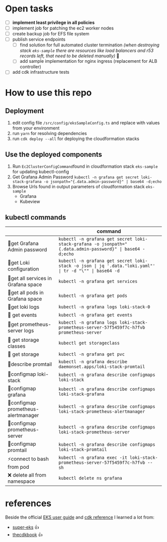 # Open tasks
- [ ] **implement least privilege in all policies**
- [ ] implement job for patching the ec2 worker nodes 
- [ ] create backup job for EFS file system
- [ ] publish service endpoints
  - [ ] find solution for full automated cluster termination *(when destroying stack `eks-sample` there are resources like load balancers and r53 records left, that need to be deleted manually)* 💩
  - [ ] add sample implementation for nginx ingress (replacement for ALB controller)
- [ ] add cdk infrastructure tests

# How to use this repo
## Deployment
1. edit config file `/src/config/eksSampleConfig.ts` and replace with values from your environment
1. run `yarn` for resolving dependencies
1. run `cdk deploy --all` for deploying the cloudformation stacks

## Use the deployed components
1. Run `Ec2ClusterConfigCommand`found in cloudformation stack `eks-sample` for updating kubectl-config 
1. Get Grafana Admin Password `kubectl -n grafana get secret loki-stack-grafana -o jsonpath="{.data.admin-password}" | base64 -d;echo`
1. Browse Urls found in output parameters of cloudformation stack `eks-sample`
   - Grafana
   - Kubeview

## kubectl commands
|                                  |command                                                                                                               |
|--                                |--                                                                                                                    |
|:key:get Grafana Admin password   |`kubectl -n grafana get secret loki-stack-grafana -o jsonpath="{.data.admin-password}" \| base64 -d;echo`             |
|:key:get Loki configuration       |`kubectl -n grafana get secret loki-stack -o json \| jq '.data."loki.yaml"' \| tr -d "\"" \| base64 -d`               |
|:newspaper:get all services in Grafana space |`kubectl -n grafana get services`                                                                          |
|:newspaper:get all pods in Grafana space     |`kubectl -n grafana get pods`                                                                              |
|:newspaper:get loki logs                     |`kubectl -n grafana logs loki-stack-0`                                                                     |
|:newspaper: get events            |`kubectl -n grafana get events`                                                                                       |
|:newspaper:get prometheus-server logs|`kubectl -n grafana logs loki-stack-prometheus-server-57f5459f7c-h7fvb prometheus-server`                          |
|:floppy_disk: get storage classes |`kubectl get storageclass`                                                                                            |
|:floppy_disk: get storage         |`kubectl -n grafana get pvc`                                                                                          |
|:newspaper:describe promtail      |`kubectl -n grafana describe daemonset.apps/loki-stack-promtail`                                                      |
|:wrench:configmap loki-stack      |`kubectl -n grafana describe configmaps loki-stack`                                                                   |
|:wrench:configmap grafana         |`kubectl -n grafana describe configmaps loki-stack-grafana`                                                           |
|:wrench:configmap prometheus-alertmanager |`kubectl -n grafana describe configmaps loki-stack-prometheus-alertmanager`                                   |
|:wrench:configmap prometheus-server|`kubectl -n grafana describe configmaps loki-stack-prometheus-server`                                                |
|:wrench:configmap promtail        |`kubectl -n grafana describe configmaps loki-stack-promtail`                                                          |
|:zap:connect to bash from pod     |`kubectl -n grafana exec -it loki-stack-prometheus-server-57f5459f7c-h7fvb -- sh`                                     |
|:x: delete all from namespace     |`kubectl delete ns grafana`                                                                                           |

# references
Beside the official [EKS user guide](https://docs.aws.amazon.com/eks/latest/userguide/getting-started.html) and [cdk reference](https://docs.aws.amazon.com/cdk/api/v2/docs/aws-construct-library.html) I learned a lot from:
- [super-eks](https://github.com/superluminar-io/super-eks) :+1:
- [thecdkbook](https://www.thecdkbook.com/) :+1: